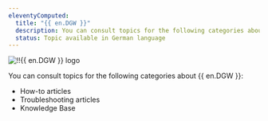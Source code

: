 ```yaml
---
eleventyComputed:
  title: "{{ en.DGW }}"
  description: You can consult topics for the following categories about {{ en.DGW }}':' How-to articles, Troubleshooting articles and Knowledge Base
  status: Topic available in German language
---
```

![!!{{ en.DGW }} logo](https://webdevolutions.blob.core.windows.net/images/projects/gateway/logos/gateway-color-shadow.svg)

You can consult topics for the following categories about {{ en.DGW }}:

* How-to articles
* Troubleshooting articles
* Knowledge Base
